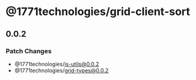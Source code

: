 # @1771technologies/grid-client-sort

## 0.0.2

### Patch Changes

- @1771technologies/js-utils@0.0.2
- @1771technologies/grid-types@0.0.2
